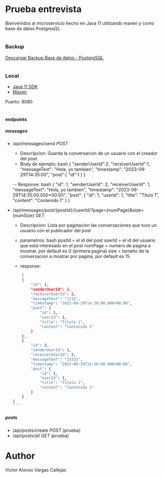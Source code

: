 # Prueba entrevista

Bienvenidos al microservicio hecho en Java 11 utilizando maven y como base de datos PostgresQL.
#
### Backup
[Descargar Backup Base de datos - PostgreSQL](https://drive.google.com/file/d/1TFXh-f1Bm3QdBSoYFQa5ifDIeO7bkqhn/view?usp=drive_link)
#
### Local
* [Java 11 SDK](https://www.oracle.com/co/java/technologies/javase/jdk11-archive-downloads.html)
* [Maven](https://maven.apache.org/download.cgi)

Puerto: 8080
#
#### endpoints
##### messages
- /api/messages/send *POST*
    - Descripcion:
    Guarda la conversacion de un usuario con el creador del post.
    - Body de ejemplo:
    bash
    {
        "senderUserId":2,
        "receiverUserId":1,
        "messageText": "Hola, yo tambien",
        "timestamp": "2023-09-29T14:35:00",
        "post":{
            "id":1
        }
    }
    
    -- Response:
    bash
    {
        "id": 1,
        "senderUserId": 2,
        "receiverUserId": 1,
        "messageText": "Hola, yo tambien",
        "timestamp": "2023-09-29T14:35:00.000+00:00",
        "post": {
            "id": 1,
            "userId": 1,
            "title": "Título 1",
            "content": "Contenido 1"
        }
    }
    
- /api/messages/post/{postId}/{userId}?page={numPage}&size={numSize} *GET*

    - Descripcion:
    Lista por paginacion las conversaciones que tuvo un usuario con el publicador del post
    - parametros:
    bash
    postId = el id del post
    userId = el id del usuario que está interesado en el post
    numPage = numero de pagina a mostrar, por default es 0 (primera pagina)
    size = tamaño de la conversacion a mostrar por pagina, por default es 15
    
    - response:
    ```bash
        [
        {
            "id": 1,
            "senderUserId": 1,
            "receiverUserId": 2,
            "messageText": "1111",
            "timestamp": "2023-09-29T14:30:00.000+00:00",
            "post": {
                "id": 1,
                "userId": 1,
                "title": "Título 1",
                "content": "Contenido 1"
            }
        },
        {
            "id": 3,
            "senderUserId": 1,
            "receiverUserId": 2,
            "messageText": "33333",
            "timestamp": "2023-09-29T14:30:00.000+00:00",
            "post": {
                "id": 1,
                "userId": 1,
                "title": "Título 1",
                "content": "Contenido 1"
            }
        }
    ]
    ´´´
##### posts
- /api/posts/create *POST* (prueba)
- /api/posts/all *GET* (prueba)

# Author
Victor Alonso Vargas Callejas
